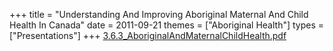 +++
title = "Understanding And Improving Aboriginal Maternal And Child Health In Canada"
date = 2011-09-21
themes = ["Aboriginal Health"]
types = ["Presentations"]
+++
[3.6.3\_AboriginalAndMaternalChildHealth.pdf](/files/3.6.3_AboriginalAndMaternalChildHealth.pdf)
